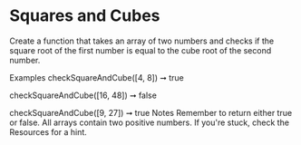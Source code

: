 # Squares and Cubes

Create a function that takes an array of two numbers and checks if the square root of the first number is equal to the cube root of the second number.

Examples
checkSquareAndCube([4, 8]) ➞ true

checkSquareAndCube([16, 48]) ➞ false

checkSquareAndCube([9, 27]) ➞ true
Notes
Remember to return either true or false.
All arrays contain two positive numbers.
If you're stuck, check the Resources for a hint.
